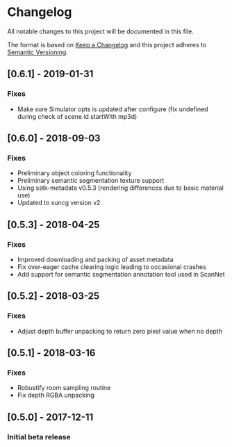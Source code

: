 # Changelog
All notable changes to this project will be documented in this file.

The format is based on [Keep a Changelog](http://keepachangelog.com/en/1.0.0/)
and this project adheres to [Semantic Versioning](http://semver.org/spec/v2.0.0.html).

## [0.6.1] - 2019-01-31
### Fixes
- Make sure Simulator opts is updated after configure (fix undefined during check of scene id startWith mp3d)

## [0.6.0] - 2018-09-03
### Fixes
- Preliminary object coloring functionality
- Preliminary semantic segmentation texture support
- Using sstk-metadata v0.5.3 (rendering differences due to basic material use)
- Updated to suncg version v2

## [0.5.3] - 2018-04-25
### Fixes
- Improved downloading and packing of asset metadata
- Fix over-eager cache clearing logic leading to occasional crashes
- Add support for semantic segmentation annotation tool used in ScanNet

## [0.5.2] - 2018-03-25
### Fixes
- Adjust depth buffer unpacking to return zero pixel value when no depth

## [0.5.1] - 2018-03-16
### Fixes
- Robustify room sampling routine
- Fix depth RGBA unpacking

## [0.5.0] - 2017-12-11
### Initial beta release
